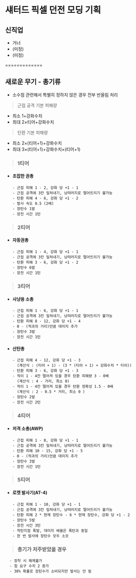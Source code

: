 # 섀터드 픽셀 던전 모딩 기획
## 신직업
* 거너
* (미정)
* (미정)

=============

## 새로운 무기 - 총기류

* 소수점 관련해서 특별히 정하지 않은 경우 전부 반올림 처리
> 근접 공격 기본 피해량

  - 최소 1+강화수치
  - 최대 2×티어+강화수치

> 탄환 기본 피해량

   - 최소 2×(티어+1)+강화수치
   - 최대 3×(티어+1)+강화수치×(티어+1)

>### 1티어

* #### 조잡한 권총

      - 근접 피해 1 - 2, 강화 당 +1 - 1
      - 근접 공격에 3칸 밀쳐내기, 낭떠러지로 떨어뜨리기 불가능
      - 탄환 피해 4 - 6, 강화 당 +1 - 2
      - 발사 속도 0.5 (2배)
      - 장탄수 1발
      - 장전 시간 1턴

>### 2티어

* #### 자동권총

      - 근접 피해 1 - 4, 강화 당 +1 - 1
      - 근접 공격에 3칸 밀쳐내기, 낭떠러지로 떨어뜨리기 불가능
      - 탄환 피해 3 - 6, 강화 당 +1 - 2
      - 장탄수 6발
      - 장전 시간 1턴

>### 3티어

* #### 사냥용 소총

      - 근접 피해 1 - 6, 강화 당 +1 - 1
      - 근접 공격에 3칸 밀쳐내기, 낭떠러지로 떨어뜨리기 불가능
      - 탄환 피해 8 - 12, 강화 당 +1 - 4
      - 0 - (적과의 거리)만큼 데미지 추가
      - 장탄수 3발
      - 장전 시간 1턴


* #### 산탄총
       
         
      - 근접 피해 4 - 12, 강화 당 +1 - 3
        (계산식 : (티어 + 1) - (3 * (티어 + 1) + 강화수치 * 티어))
      - 탄환 피해 3 - 6, 강화 당 +1 - 3
      - 적이 1 - 4칸 떨어져 있을 경우 탄환 피해량 3 - 0배
        (계산식 : 4 - 거리, 최소 0)
      - 적이 1 - 4칸 떨어져 있을 경우 탄환 정확성 1.5 - 0배
        (계산식 : 2 - 0.5 * 거리, 최소 0 )  
      - 장탄수 2발
      - 장전 시간 2턴

>### 4티어

* #### 저격 소총(AWP)

      - 근접 피해 1 - 8, 강화 당 +1 - 1
      - 근접 공격에 3칸 밀쳐내기, 낭떠러지로 떨어뜨리기 불가능
      - 탄환 피해 10 - 15, 강화 당 +1 - 5
      - 0 - (적과의 거리)만큼 데미지 추가
      - 장탄수 3발
      - 장전 시간 1턴

>### 5티어

* #### 로켓 발사기(AT-4)

      - 근접 피해 1 - 10, 강화 당 +1 - 1
      - 근접 공격에 3칸 밀쳐내기, 낭떠러지로 떨어뜨리기 불가능
      - 탄환 피해 2 * 현재 장탄수 - 6 * 현재 장탄수, 강화 당 +1 - 2
      - 장탄수 5발
      - 장전 시간 3턴
      - 착탄지점 폭발, 데미지 배율은 폭탄과 동일
      - 한 번 발사에 장탄수 모두 소모

>### 총기가 저주받았을 경우

      - 장착 시 해제불가
      - 힘 요구 수치 2 증가
      - 30% 확률로 장탄수가 소비되지만 발사는 안 됨